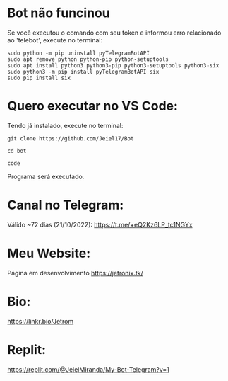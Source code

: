 # Bot não funcinou

Se você executou o comando com seu token e informou erro relacionado ao 'telebot', execute no terminal: 

```
sudo python -m pip uninstall pyTelegramBotAPI
sudo apt remove python python-pip python-setuptools
sudo apt install python3 python3-pip python3-setuptools python3-six
sudo python3 -m pip install pyTelegramBotAPI six
sudo pip install six
```

# Quero executar no VS Code:

Tendo já instalado, execute no terminal:
```
git clone https://github.com/Jeiel17/Bot
```
```
cd bot
```
```
code
```
Programa será executado.

# Canal no Telegram:

Válido ~72 dias (21/10/2022): https://t.me/+eQ2Kz6LP_tc1NGYx

# Meu Website:

Página em desenvolvimento https://jetronix.tk/

# Bio:

https://linkr.bio/Jetrom

# Replit:

https://replit.com/@JeielMiranda/My-Bot-Telegram?v=1
